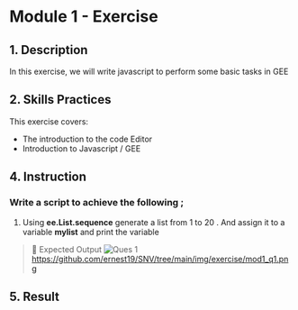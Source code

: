 # Module 1 - Exercise 

## 1. Description

In this exercise, we will write javascript  to perform some basic tasks in GEE  



## 2. Skills Practices

This exercise covers:

- The introduction to the code  Editor
- Introduction to Javascript / GEE 



## 4. Instruction
### Write a script to achieve the following ;
1. Using **ee.List.sequence** generate a list from 1 to 20 . And assign it to a variable  **mylist**  and print  the variable

> :pushpin: Expected Output
![Ques 1 ](img/dgrm/lucis_workflow.svg)
https://github.com/ernest19/SNV/tree/main/img/exercise/mod1_q1.png



## 5. Result
